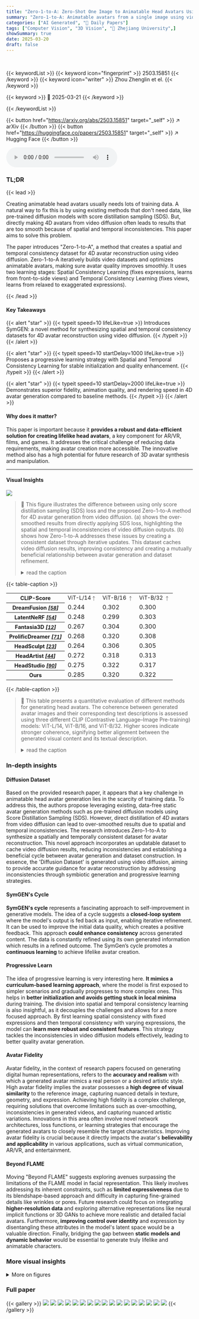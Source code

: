 ```yaml
---
title: "Zero-1-to-A: Zero-Shot One Image to Animatable Head Avatars Using Video Diffusion"
summary: "Zero-1-to-A: Animatable avatars from a single image using video diffusion, robust to spatial & temporal inconsistencies!"
categories: ["AI Generated", "🤗 Daily Papers"]
tags: ["Computer Vision", "3D Vision", "🏢 Zhejiang University",]
showSummary: true
date: 2025-03-20
draft: false
---
```


<br>

{{< keywordList >}}
{{< keyword icon="fingerprint" >}} 2503.15851 {{< /keyword >}}
{{< keyword icon="writer" >}} Zhou Zhenglin et el. {{< /keyword >}}
 
{{< keyword >}} 🤗 2025-03-21 {{< /keyword >}}
 
{{< /keywordList >}}

{{< button href="https://arxiv.org/abs/2503.15851" target="_self" >}}
↗ arXiv
{{< /button >}}
{{< button href="https://huggingface.co/papers/2503.15851" target="_self" >}}
↗ Hugging Face
{{< /button >}}



<audio controls>
    <source src="https://ai-paper-reviewer.com/2503.15851/podcast.wav" type="audio/wav">
    Your browser does not support the audio element.
</audio>


### TL;DR


{{< lead >}}

Creating animatable head avatars usually needs lots of training data. A natural way to fix this is by using existing methods that don't need data, like pre-trained diffusion models with score distillation sampling (SDS). But, directly making 4D avatars from video diffusion often leads to results that are too smooth because of spatial and temporal inconsistencies. This paper aims to solve this problem.



The paper introduces "Zero-1-to-A", a method that creates a spatial and temporal consistency dataset for 4D avatar reconstruction using video diffusion. Zero-1-to-A iteratively builds video datasets and optimizes animatable avatars, making sure avatar quality improves smoothly. It uses two learning stages: Spatial Consistency Learning (fixes expressions, learns from front-to-side views) and Temporal Consistency Learning (fixes views, learns from relaxed to exaggerated expressions).

{{< /lead >}}


#### Key Takeaways

{{< alert "star" >}}
{{< typeit speed=10 lifeLike=true >}} Introduces SymGEN: a novel method for synthesizing spatial and temporal consistency datasets for 4D avatar reconstruction using video diffusion. {{< /typeit >}}
{{< /alert >}}

{{< alert "star" >}}
{{< typeit speed=10 startDelay=1000 lifeLike=true >}} Proposes a progressive learning strategy with Spatial and Temporal Consistency Learning for stable initialization and quality enhancement. {{< /typeit >}}
{{< /alert >}}

{{< alert "star" >}}
{{< typeit speed=10 startDelay=2000 lifeLike=true >}} Demonstrates superior fidelity, animation quality, and rendering speed in 4D avatar generation compared to baseline methods. {{< /typeit >}}
{{< /alert >}}

#### Why does it matter?
This paper is important because it **provides a robust and data-efficient solution for creating lifelike head avatars**, a key component for AR/VR, films, and games. It addresses the critical challenge of reducing data requirements, making avatar creation more accessible. The innovative method also has a high potential for future research of 3D avatar synthesis and manipulation.

------
#### Visual Insights



![](https://arxiv.org/html/2503.15851/x1.png)

> 🔼 This figure illustrates the difference between using only score distillation sampling (SDS) loss and the proposed Zero-1-to-A method for 4D avatar generation from video diffusion.  (a) shows the over-smoothed results from directly applying SDS loss, highlighting the spatial and temporal inconsistencies of video diffusion outputs. (b) shows how Zero-1-to-A addresses these issues by creating a consistent dataset through iterative updates. This dataset caches video diffusion results, improving consistency and creating a mutually beneficial relationship between avatar generation and dataset refinement.
> <details>
> <summary>read the caption</summary>
> Figure 1:  4D Avatar generation with SDS loss [58] and our Zero-1-to-A. Video diffusion often suffers from spatial and temporal inconsistencies. (a) The SDS loss, aligning avatar with output from video diffusion, produces over-smooth results. (b) Zero-1-to-A addresses this issue by synthesizing spatially and temporally consistent datasets for avatar reconstruction. It introduces an updatable dataset to cache video diffusion results and establishes a mutually beneficial relationship between avatar generation and dataset construction to further enhance consistency.
> </details>





{{< table-caption >}}
<table class="ltx_tabular ltx_centering ltx_guessed_headers ltx_align_middle" id="S5.T1.3.3">
<tbody class="ltx_tbody">
<tr class="ltx_tr" id="S5.T1.3.3.3">
<th class="ltx_td ltx_align_left ltx_th ltx_th_row ltx_border_r" id="S5.T1.3.3.3.4"><span class="ltx_text" id="S5.T1.3.3.3.4.1" style="font-size:90%;">CLIP-Score</span></th>
<td class="ltx_td ltx_align_center" id="S5.T1.1.1.1.1"><span class="ltx_text" id="S5.T1.1.1.1.1.1" style="font-size:90%;">ViT-L/14<math alttext="\uparrow" class="ltx_Math" display="inline" id="S5.T1.1.1.1.1.1.m1.1"><semantics id="S5.T1.1.1.1.1.1.m1.1a"><mo id="S5.T1.1.1.1.1.1.m1.1.1" stretchy="false" xref="S5.T1.1.1.1.1.1.m1.1.1.cmml">↑</mo><annotation-xml encoding="MathML-Content" id="S5.T1.1.1.1.1.1.m1.1b"><ci id="S5.T1.1.1.1.1.1.m1.1.1.cmml" xref="S5.T1.1.1.1.1.1.m1.1.1">↑</ci></annotation-xml><annotation encoding="application/x-tex" id="S5.T1.1.1.1.1.1.m1.1c">\uparrow</annotation><annotation encoding="application/x-llamapun" id="S5.T1.1.1.1.1.1.m1.1d">↑</annotation></semantics></math></span></td>
<td class="ltx_td ltx_align_center" id="S5.T1.2.2.2.2"><span class="ltx_text" id="S5.T1.2.2.2.2.1" style="font-size:90%;">ViT-B/16 <math alttext="\uparrow" class="ltx_Math" display="inline" id="S5.T1.2.2.2.2.1.m1.1"><semantics id="S5.T1.2.2.2.2.1.m1.1a"><mo id="S5.T1.2.2.2.2.1.m1.1.1" stretchy="false" xref="S5.T1.2.2.2.2.1.m1.1.1.cmml">↑</mo><annotation-xml encoding="MathML-Content" id="S5.T1.2.2.2.2.1.m1.1b"><ci id="S5.T1.2.2.2.2.1.m1.1.1.cmml" xref="S5.T1.2.2.2.2.1.m1.1.1">↑</ci></annotation-xml><annotation encoding="application/x-tex" id="S5.T1.2.2.2.2.1.m1.1c">\uparrow</annotation><annotation encoding="application/x-llamapun" id="S5.T1.2.2.2.2.1.m1.1d">↑</annotation></semantics></math></span></td>
<td class="ltx_td ltx_align_center" id="S5.T1.3.3.3.3"><span class="ltx_text" id="S5.T1.3.3.3.3.1" style="font-size:90%;">ViT-B/32 <math alttext="\uparrow" class="ltx_Math" display="inline" id="S5.T1.3.3.3.3.1.m1.1"><semantics id="S5.T1.3.3.3.3.1.m1.1a"><mo id="S5.T1.3.3.3.3.1.m1.1.1" stretchy="false" xref="S5.T1.3.3.3.3.1.m1.1.1.cmml">↑</mo><annotation-xml encoding="MathML-Content" id="S5.T1.3.3.3.3.1.m1.1b"><ci id="S5.T1.3.3.3.3.1.m1.1.1.cmml" xref="S5.T1.3.3.3.3.1.m1.1.1">↑</ci></annotation-xml><annotation encoding="application/x-tex" id="S5.T1.3.3.3.3.1.m1.1c">\uparrow</annotation><annotation encoding="application/x-llamapun" id="S5.T1.3.3.3.3.1.m1.1d">↑</annotation></semantics></math></span></td>
</tr>
<tr class="ltx_tr" id="S5.T1.3.3.4.1">
<th class="ltx_td ltx_align_left ltx_th ltx_th_row ltx_border_r ltx_border_t" id="S5.T1.3.3.4.1.1"><span class="ltx_text" id="S5.T1.3.3.4.1.1.1" style="font-size:90%;">DreamFusion <cite class="ltx_cite ltx_citemacro_cite">[<a class="ltx_ref" href="https://arxiv.org/html/2503.15851v1#bib.bib58" title=""><span class="ltx_text" style="font-size:90%;">58</span></a>]</cite></span></th>
<td class="ltx_td ltx_align_center ltx_border_t" id="S5.T1.3.3.4.1.2">0.244</td>
<td class="ltx_td ltx_align_center ltx_border_t" id="S5.T1.3.3.4.1.3">0.302</td>
<td class="ltx_td ltx_align_center ltx_border_t" id="S5.T1.3.3.4.1.4">0.300</td>
</tr>
<tr class="ltx_tr" id="S5.T1.3.3.5.2">
<th class="ltx_td ltx_align_left ltx_th ltx_th_row ltx_border_r" id="S5.T1.3.3.5.2.1"><span class="ltx_text" id="S5.T1.3.3.5.2.1.1" style="font-size:90%;">LatentNeRF <cite class="ltx_cite ltx_citemacro_cite">[<a class="ltx_ref" href="https://arxiv.org/html/2503.15851v1#bib.bib54" title=""><span class="ltx_text" style="font-size:90%;">54</span></a>]</cite></span></th>
<td class="ltx_td ltx_align_center" id="S5.T1.3.3.5.2.2">0.248</td>
<td class="ltx_td ltx_align_center" id="S5.T1.3.3.5.2.3">0.299</td>
<td class="ltx_td ltx_align_center" id="S5.T1.3.3.5.2.4">0.303</td>
</tr>
<tr class="ltx_tr" id="S5.T1.3.3.6.3">
<th class="ltx_td ltx_align_left ltx_th ltx_th_row ltx_border_r" id="S5.T1.3.3.6.3.1"><span class="ltx_text" id="S5.T1.3.3.6.3.1.1" style="font-size:90%;">Fantasia3D <cite class="ltx_cite ltx_citemacro_cite">[<a class="ltx_ref" href="https://arxiv.org/html/2503.15851v1#bib.bib12" title=""><span class="ltx_text" style="font-size:90%;">12</span></a>]</cite></span></th>
<td class="ltx_td ltx_align_center" id="S5.T1.3.3.6.3.2">0.267</td>
<td class="ltx_td ltx_align_center" id="S5.T1.3.3.6.3.3">0.304</td>
<td class="ltx_td ltx_align_center" id="S5.T1.3.3.6.3.4">0.300</td>
</tr>
<tr class="ltx_tr" id="S5.T1.3.3.7.4">
<th class="ltx_td ltx_align_left ltx_th ltx_th_row ltx_border_r" id="S5.T1.3.3.7.4.1"><span class="ltx_text" id="S5.T1.3.3.7.4.1.1" style="font-size:90%;">ProlificDreamer <cite class="ltx_cite ltx_citemacro_cite">[<a class="ltx_ref" href="https://arxiv.org/html/2503.15851v1#bib.bib71" title=""><span class="ltx_text" style="font-size:90%;">71</span></a>]</cite></span></th>
<td class="ltx_td ltx_align_center" id="S5.T1.3.3.7.4.2">0.268</td>
<td class="ltx_td ltx_align_center" id="S5.T1.3.3.7.4.3">0.320</td>
<td class="ltx_td ltx_align_center" id="S5.T1.3.3.7.4.4">0.308</td>
</tr>
<tr class="ltx_tr" id="S5.T1.3.3.8.5">
<th class="ltx_td ltx_align_left ltx_th ltx_th_row ltx_border_r ltx_border_t" id="S5.T1.3.3.8.5.1"><span class="ltx_text" id="S5.T1.3.3.8.5.1.1" style="font-size:90%;">HeadSculpt <cite class="ltx_cite ltx_citemacro_cite">[<a class="ltx_ref" href="https://arxiv.org/html/2503.15851v1#bib.bib23" title=""><span class="ltx_text" style="font-size:90%;">23</span></a>]</cite></span></th>
<td class="ltx_td ltx_align_center ltx_border_t" id="S5.T1.3.3.8.5.2">0.264</td>
<td class="ltx_td ltx_align_center ltx_border_t" id="S5.T1.3.3.8.5.3">0.306</td>
<td class="ltx_td ltx_align_center ltx_border_t" id="S5.T1.3.3.8.5.4">0.305</td>
</tr>
<tr class="ltx_tr" id="S5.T1.3.3.9.6">
<th class="ltx_td ltx_align_left ltx_th ltx_th_row ltx_border_r" id="S5.T1.3.3.9.6.1"><span class="ltx_text" id="S5.T1.3.3.9.6.1.1" style="font-size:90%;">HeadArtist <cite class="ltx_cite ltx_citemacro_cite">[<a class="ltx_ref" href="https://arxiv.org/html/2503.15851v1#bib.bib44" title=""><span class="ltx_text" style="font-size:90%;">44</span></a>]</cite></span></th>
<td class="ltx_td ltx_align_center" id="S5.T1.3.3.9.6.2">0.272</td>
<td class="ltx_td ltx_align_center" id="S5.T1.3.3.9.6.3">0.318</td>
<td class="ltx_td ltx_align_center" id="S5.T1.3.3.9.6.4">0.313</td>
</tr>
<tr class="ltx_tr" id="S5.T1.3.3.10.7">
<th class="ltx_td ltx_align_left ltx_th ltx_th_row ltx_border_r" id="S5.T1.3.3.10.7.1"><span class="ltx_text" id="S5.T1.3.3.10.7.1.1" style="font-size:90%;">HeadStudio <cite class="ltx_cite ltx_citemacro_cite">[<a class="ltx_ref" href="https://arxiv.org/html/2503.15851v1#bib.bib90" title=""><span class="ltx_text" style="font-size:90%;">90</span></a>]</cite></span></th>
<td class="ltx_td ltx_align_center" id="S5.T1.3.3.10.7.2">0.275</td>
<td class="ltx_td ltx_align_center" id="S5.T1.3.3.10.7.3"><span class="ltx_text ltx_font_bold" id="S5.T1.3.3.10.7.3.1">0.322</span></td>
<td class="ltx_td ltx_align_center" id="S5.T1.3.3.10.7.4">0.317</td>
</tr>
<tr class="ltx_tr" id="S5.T1.3.3.11.8">
<th class="ltx_td ltx_align_left ltx_th ltx_th_row ltx_border_r ltx_border_t" id="S5.T1.3.3.11.8.1"><span class="ltx_text" id="S5.T1.3.3.11.8.1.1" style="font-size:90%;">Ours</span></th>
<td class="ltx_td ltx_align_center ltx_border_t" id="S5.T1.3.3.11.8.2"><span class="ltx_text ltx_font_bold" id="S5.T1.3.3.11.8.2.1">0.285</span></td>
<td class="ltx_td ltx_align_center ltx_border_t" id="S5.T1.3.3.11.8.3">0.320</td>
<td class="ltx_td ltx_align_center ltx_border_t" id="S5.T1.3.3.11.8.4"><span class="ltx_text ltx_font_bold" id="S5.T1.3.3.11.8.4.1">0.322</span></td>
</tr>
</tbody>
</table>{{< /table-caption >}}

> 🔼 This table presents a quantitative evaluation of different methods for generating head avatars. The coherence between generated avatar images and their corresponding text descriptions is assessed using three different CLIP (Contrastive Language–Image Pre-training) models: ViT-L/14, ViT-B/16, and ViT-B/32.  Higher scores indicate stronger coherence, signifying better alignment between the generated visual content and its textual description.
> <details>
> <summary>read the caption</summary>
> Table 1:  Quantitative Evaluation. Evaluating the coherence of generations with their caption using different CLIP models.
> </details>





### In-depth insights


#### Diffusion Dataset
Based on the provided research paper, it appears that a key challenge in animatable head avatar generation lies in the scarcity of training data. To address this, the authors propose leveraging existing, data-free static avatar generation methods such as pre-trained diffusion models using Score Distillation Sampling (SDS). However, direct distillation of 4D avatars from video diffusion can lead to over-smoothed results due to spatial and temporal inconsistencies. The research introduces Zero-1-to-A to synthesize a spatially and temporally consistent dataset for avatar reconstruction. This novel approach incorporates an updatable dataset to cache video diffusion results, reducing inconsistencies and establishing a beneficial cycle between avatar generation and dataset construction. In essence, the 'Diffusion Dataset' is generated using video diffusion, aiming to provide accurate guidance for avatar reconstruction by addressing inconsistencies through symbiotic generation and progressive learning strategies.

#### SymGEN's Cycle
**SymGEN's cycle** represents a fascinating approach to self-improvement in generative models. The idea of a cycle suggests a **closed-loop system** where the model's output is fed back as input, enabling iterative refinement. It can be used to improve the initial data quality, which creates a positive feedback. This approach **could enhance consistency** across generated content. The data is constantly refined using its own generated information which results in a refined outcome. The SymGen’s cycle promotes a **continuous learning** to achieve lifelike avatar creation.

#### Progressive Learn
The idea of progressive learning is very interesting here. **It mimics a curriculum-based learning approach**, where the model is first exposed to simpler scenarios and gradually progresses to more complex ones. This helps in **better initialization and avoids getting stuck in local minima** during training. The division into spatial and temporal consistency learning is also insightful, as it decouples the challenges and allows for a more focused approach. By first learning spatial consistency with fixed expressions and then temporal consistency with varying expressions, the model can **learn more robust and consistent features**. This strategy tackles the inconsistencies in video diffusion models effectively, leading to better quality avatar generation.

#### Avatar Fidelity
Avatar fidelity, in the context of research papers focused on generating digital human representations, refers to the **accuracy and realism** with which a generated avatar mimics a real person or a desired artistic style. High avatar fidelity implies the avatar possesses a **high degree of visual similarity** to the reference image, capturing nuanced details in texture, geometry, and expression. Achieving high fidelity is a complex challenge, requiring solutions that overcome limitations such as over-smoothing, inconsistencies in generated videos, and capturing nuanced artistic variations. Innovations in this area often involve novel network architectures, loss functions, or learning strategies that encourage the generated avatars to closely resemble the target characteristics. Improving avatar fidelity is crucial because it directly impacts the avatar's **believability and applicability** in various applications, such as virtual communication, AR/VR, and entertainment.

#### Beyond FLAME
Moving "Beyond FLAME" suggests exploring avenues surpassing the limitations of the FLAME model in facial representation. This likely involves addressing its inherent constraints, such as **limited expressiveness** due to its blendshape-based approach and difficulty in capturing fine-grained details like wrinkles or pores. Future research could focus on integrating **higher-resolution data** and exploring alternative representations like neural implicit functions or 3D GANs to achieve more realistic and detailed facial avatars. Furthermore, **improving control over identity** and expression by disentangling these attributes in the model's latent space would be a valuable direction. Finally, bridging the gap between **static models and dynamic behavior** would be essential to generate truly lifelike and animatable characters.


### More visual insights

<details>
<summary>More on figures
</summary>


![](https://arxiv.org/html/2503.15851/x2.png)

> 🔼 This figure demonstrates the Zero-1-to-A model's ability to generate high-fidelity, animatable 4D head avatars from a single input image.  The process leverages a pre-trained video diffusion model without requiring any manually annotated training data. The example shows three different individuals and their corresponding avatars, highlighting the model's ability to capture realistic facial features and expressions and render them in real-time.
> <details>
> <summary>read the caption</summary>
> Figure 2:  Image to animatable avatars generation by Zero-1-to-A. Without manually annotated data, our method can distill high-fidelity 4D avatars with real-time rendering speed from a pre-trained video diffusion using only one image input.
> </details>



![](https://arxiv.org/html/2503.15851/x3.png)

> 🔼 The figure illustrates the SymGEN framework, a novel approach for generating 4D avatars from a single image using a pretrained video diffusion model.  Unlike traditional methods that rely on separate dataset creation and avatar training, SymGEN iteratively refines both simultaneously.  It starts by generating an initial dataset from the video diffusion model. Then, it uses the current avatar model to render videos, which are used to improve the dataset's spatial and temporal consistency. This improved dataset is then used to train an updated avatar model. This cycle of dataset refinement and avatar retraining repeats, creating a mutually beneficial relationship that leads to improved avatar quality and consistency.
> <details>
> <summary>read the caption</summary>
> Figure 3:  Framework of SymGEN. Our method simultaneously builds both the dataset and avatar from scratch through video diffusion. It establishes a mutually beneficial relationship between dataset construction and avatar reconstruction, iteratively updating the synthesized dataset and training the head avatar on the updated dataset to achieve unified results.
> </details>



![](https://arxiv.org/html/2503.15851/x4.png)

> 🔼 This figure illustrates the Progressive Learning pipeline used in the Zero-1-to-A method.  It shows how the model learns to create consistent avatars by starting with simpler tasks and gradually increasing complexity.  The process is divided into two stages:  Spatial Consistency Learning, where the model learns from frontal to side views while maintaining a consistent facial expression; and Temporal Consistency Learning, where the model learns from relaxed to exaggerated expressions while keeping the camera view fixed.  This staged approach helps to mitigate inconsistencies inherent in video diffusion models, ultimately leading to higher-quality, more realistic 4D avatar generation.
> <details>
> <summary>read the caption</summary>
> Figure 4:  Pipeline of Progressive Learning. It sequences learning from simple to complex, facilitating symbiotic generation to create consistent avatars from inconsistent video diffusion. This process divides 4D avatar generation into: (1) Spatial Consistency Learning: progressing from frontal to side views with a fixed expression. (2) Temporal Consistency Learning: learn from relaxed to hyperbole expressions under a fixed camera.
> </details>



![](https://arxiv.org/html/2503.15851/x5.png)

> 🔼 This figure compares the performance of Zero-1-to-A against other state-of-the-art static head avatar generation methods.  Four different subjects are shown: Doctor Strange, Two-Face (from DC Comics), Vincent van Gogh, and Black Panther (from Marvel). Each subject is represented across multiple methods, showcasing the textural and geometric details produced by each approach. Zero-1-to-A demonstrates significantly superior performance in terms of detailed texture and realistic geometry when compared to the other methods.
> <details>
> <summary>read the caption</summary>
> Figure 5:  Comparison with Static Head Avatar Generation Methods. From top to bottom: Doctor Strange, Two-Face from DC, Vincent van Gogh, and Black Panther from Marvel. Guided by image prompts, our approach captures rich details and demonstrates superior performance in texture and geometry.
> </details>



![](https://arxiv.org/html/2503.15851/x6.png)

> 🔼 This figure compares the performance of Zero-1-to-A against two other dynamic head avatar generation methods (TADA and HeadStudio).  The comparison uses three example avatars, showcasing the rendering speed for each method and highlighting mouth expression artifacts in the competing methods using yellow circles. The bottom-left corner of each example shows the underlying FLAME mesh used for the avatar. The results demonstrate that Zero-1-to-A produces significantly better animation quality and achieves higher rendering speeds compared to the other methods.
> <details>
> <summary>read the caption</summary>
> Figure 6:  Comparison with Dynamic Head Avatar Generation Methods. Yellow circles highlight mouth expression artifacts. Rendering speed on the same device is shown in the black box. The FLAME mesh of the avatar is visualized bottom left. Our method excels in animation quality and rendering speed compared to prior methods.
> </details>



![](https://arxiv.org/html/2503.15851/x7.png)

> 🔼 This figure compares the results of the proposed method, Zero-1-to-A, against traditional portrait video diffusion methods for generating head avatar animations.  Zero-1-to-A, which uses a symbiotic generation process, produces avatars with better 3D consistency, smoother temporal transitions between frames, and more accurate expression representation. The comparison highlights how traditional methods struggle with spatial inconsistencies (incorrect eye positions in side views) and temporal inconsistencies (significant changes in expression with minimal changes in driving signal). The green boxes highlight spatial errors and the blue boxes highlight temporal inconsistencies in the traditional methods.
> <details>
> <summary>read the caption</summary>
> Figure 7:  Comparison with Portrait Video Diffusion Methods. Symbiotic generation enhances portrait video diffusion with improved 3D consistency, temporal smoothness, and expression accuracy. In contrast, traditional portrait video diffusion shows spatial inconsistencies, noted by incorrect eye positioning in side views (green boxes), and temporal inconsistencies, highlighted by significant changes with minor facial expressions (blue boxes).
> </details>



![](https://arxiv.org/html/2503.15851/x8.png)

> 🔼 This ablation study demonstrates the importance of progressive learning in generating consistent avatars from inconsistent video diffusion data.  The figure shows the results of different model variations. The 'w/o Progressive Learning' model highlights the lack of consistency, especially with eye and mouth positioning.  The 'w/o Spatial Consistency Learning' model shows good mouth consistency but struggles with eyes. The 'w/o Temporal Consistency Learning' model displays good eye and mouth alignment in simple cases, but fails to generalize to new expressions.  Only the 'Full Model', which incorporates progressive learning, effectively creates high-quality, consistent avatars across various expressions and views.
> <details>
> <summary>read the caption</summary>
> Figure 8:  Ablation Study. Progressive learning is crucial for creating consistent avatars from inconsistent video diffusion, with spatial consistency improving eye and mouth for effective avatar control (green boxes), and temporal consistency enhancing model generalization to new expressions (blue boxes).
> </details>



![](https://arxiv.org/html/2503.15851/x9.png)

> 🔼 This figure demonstrates the robustness of the proposed Zero-1-to-A method in handling challenging scenarios during avatar generation. The left column showcases the model's ability to generate avatars from side-view images, maintaining accuracy and detail. The middle column shows that the method can effectively generate avatars even when the eyes are closed in the input image. Finally, the right column demonstrates the capability of Zero-1-to-A to generate high-quality avatars despite the presence of facial occlusions in the input image. Each row displays a pair of images: the driving expression (input image) and the corresponding generated avatar.
> <details>
> <summary>read the caption</summary>
> Figure 9:  Challenge Cases. Our method exhibits robustness in effectively handling side views (left), eye closure (middle), and facial occlusions (right). Each pair shows the driving expression and animation result (right), and the top row contains reference images.
> </details>



![](https://arxiv.org/html/2503.15851/x10.png)

> 🔼 The image showcases a limitation of the animatable Gaussian head model used in the paper.  Specifically, because the Gaussian points are aligned to the FLAME mesh (a 3D morphable model of a human head), the model struggles to accurately represent elements that extend beyond the typical head region, such as an afro hairstyle.  The inability to effectively model these extra-head features is a key limitation of the method presented in the paper.
> <details>
> <summary>read the caption</summary>
> Figure 10:  Limitation. The animatable Gaussian head [60] aligns Gaussians with the FLAME mesh, limiting the modeling of elements beyond the head.
> </details>



![](https://arxiv.org/html/2503.15851/x11.png)

> 🔼 This figure illustrates the preprocessing steps involved in preparing portrait images for use in the Zero-1-to-A model.  The process begins with a portrait image containing a background. The first step is background removal using a suitable technique, resulting in an image with the subject isolated. Next, FLAME (Facial Landmark Appearance Model) parameters, including the shape and expression of the face, are estimated using an appropriate method. This provides crucial data for the avatar generation process that follows.
> <details>
> <summary>read the caption</summary>
> Figure 11:  Pre-process. Given a portrait image, we first remove its background and then estimate the FLAME parameter.
> </details>



![](https://arxiv.org/html/2503.15851/x12.png)

> 🔼 This figure compares different methods for 2D image generation using a pre-trained video diffusion model.  It demonstrates the results of several approaches when generating images based on a reference image.  The methods compared include Score Distillation Sampling (SDS) [58], Interval Score Matching (ISM) [42], Noise-Free Score Distillation (NFSD) [35], and the baseline video diffusion generation method [73]. The figure visually showcases the differences in generated image quality and fidelity resulting from each method compared to the original reference image. It highlights the impact of various techniques on the visual characteristics of the generated output. 
> <details>
> <summary>read the caption</summary>
> Figure 12:  2D Image Generation with SDS-based Loss. From left to right: reference image, SDS [58], ISM [42], NFSD [35] and video diffusion generation [73].
> </details>



![](https://arxiv.org/html/2503.15851/x13.png)

> 🔼 Figure 13 visualizes the spatial and temporal inconsistencies present in video diffusion models. The left side shows spatial inconsistencies where incorrect eye positioning is observed in side views (highlighted by green boxes).  The right side demonstrates temporal inconsistencies where minor expression changes lead to significant variations in the generated video (highlighted by blue boxes).  This figure highlights the challenges that arise when directly using the output of video diffusion models for 4D avatar generation, motivating the need for the proposed method to address these issues.
> <details>
> <summary>read the caption</summary>
> Figure 13:  Visualization of Spatial and Temporal Inconsistencies in Video Diffusion Models. Portrait video diffusion exhibits spatial inconsistencies, such as incorrect eye positioning in side views (green boxes), and temporal inconsistencies, evident in significant changes triggered by minor facial expressions (blue boxes).
> </details>



![](https://arxiv.org/html/2503.15851/x14.png)

> 🔼 Figure 14 presents a comparison of Zero-1-to-A against several state-of-the-art image-to-3D generation methods.  The goal is to demonstrate Zero-1-to-A's ability to generate high-quality 3D models from a single image. The comparison focuses on two key aspects: texture reconstruction quality and the overall 3D consistency of the resulting models. The figure visually shows that Zero-1-to-A achieves comparable results in terms of texture detail to the other methods, but it significantly outperforms them in terms of the 3D structural consistency of the generated avatar.
> <details>
> <summary>read the caption</summary>
> Figure 14:  Comparisons with Image-to-3D Methods. Our method delivers comparable performance in texture reconstruction while achieving superior 3D consistency.
> </details>



![](https://arxiv.org/html/2503.15851/x15.png)

> 🔼 Figure 15 presents a qualitative comparison of Zero-1-to-A and Portrait3D [24], highlighting that Zero-1-to-A achieves comparable quality in avatar generation while offering the additional capability of creating animatable avatars, thus expanding the range of potential applications.
> <details>
> <summary>read the caption</summary>
> Figure 15:  Comparisons with Portrait3D [24]. Our method matches the performance of Portrait3D while providing animatable avatars, enabling a wider range of applications.
> </details>



![](https://arxiv.org/html/2503.15851/x16.png)

> 🔼 This figure shows the results of applying the Zero-1-to-A method to different video diffusion models.  It demonstrates the robustness and adaptability of the method by showing that it produces high-quality, animatable avatars regardless of which underlying video diffusion model is used.  The consistency in the results across different models highlights a key strength of the Zero-1-to-A approach.
> <details>
> <summary>read the caption</summary>
> Figure 16:  Evaluation on Different Video Diffusion Models. Our method demonstrates its effectiveness by seamlessly adapting to various video diffusion models.
> </details>



![](https://arxiv.org/html/2503.15851/x17.png)

> 🔼 This figure showcases the robustness of the Zero-1-to-A model by testing its performance on a diverse range of real-world images from the FFHQ dataset.  The images represent individuals with varying ethnicities, ages, genders, and facial features. The results demonstrate that the model generalizes well across different demographics, maintaining high-quality avatar generation. Each column shows the reference image and the generated avatar from different expressions.  The diversity in the individuals tested highlights the model's ability to handle in-the-wild scenarios.
> <details>
> <summary>read the caption</summary>
> Figure 17:  Evaluation on in-the-wild Cases.
> </details>



</details>






### Full paper

{{< gallery >}}
<img src="https://ai-paper-reviewer.com/2503.15851/1.png" class="grid-w50 md:grid-w33 xl:grid-w25" />
<img src="https://ai-paper-reviewer.com/2503.15851/2.png" class="grid-w50 md:grid-w33 xl:grid-w25" />
<img src="https://ai-paper-reviewer.com/2503.15851/3.png" class="grid-w50 md:grid-w33 xl:grid-w25" />
<img src="https://ai-paper-reviewer.com/2503.15851/4.png" class="grid-w50 md:grid-w33 xl:grid-w25" />
<img src="https://ai-paper-reviewer.com/2503.15851/5.png" class="grid-w50 md:grid-w33 xl:grid-w25" />
<img src="https://ai-paper-reviewer.com/2503.15851/6.png" class="grid-w50 md:grid-w33 xl:grid-w25" />
<img src="https://ai-paper-reviewer.com/2503.15851/7.png" class="grid-w50 md:grid-w33 xl:grid-w25" />
<img src="https://ai-paper-reviewer.com/2503.15851/8.png" class="grid-w50 md:grid-w33 xl:grid-w25" />
<img src="https://ai-paper-reviewer.com/2503.15851/9.png" class="grid-w50 md:grid-w33 xl:grid-w25" />
<img src="https://ai-paper-reviewer.com/2503.15851/10.png" class="grid-w50 md:grid-w33 xl:grid-w25" />
<img src="https://ai-paper-reviewer.com/2503.15851/11.png" class="grid-w50 md:grid-w33 xl:grid-w25" />
<img src="https://ai-paper-reviewer.com/2503.15851/12.png" class="grid-w50 md:grid-w33 xl:grid-w25" />
<img src="https://ai-paper-reviewer.com/2503.15851/13.png" class="grid-w50 md:grid-w33 xl:grid-w25" />
<img src="https://ai-paper-reviewer.com/2503.15851/14.png" class="grid-w50 md:grid-w33 xl:grid-w25" />
<img src="https://ai-paper-reviewer.com/2503.15851/15.png" class="grid-w50 md:grid-w33 xl:grid-w25" />
<img src="https://ai-paper-reviewer.com/2503.15851/16.png" class="grid-w50 md:grid-w33 xl:grid-w25" />
<img src="https://ai-paper-reviewer.com/2503.15851/17.png" class="grid-w50 md:grid-w33 xl:grid-w25" />
{{< /gallery >}}
